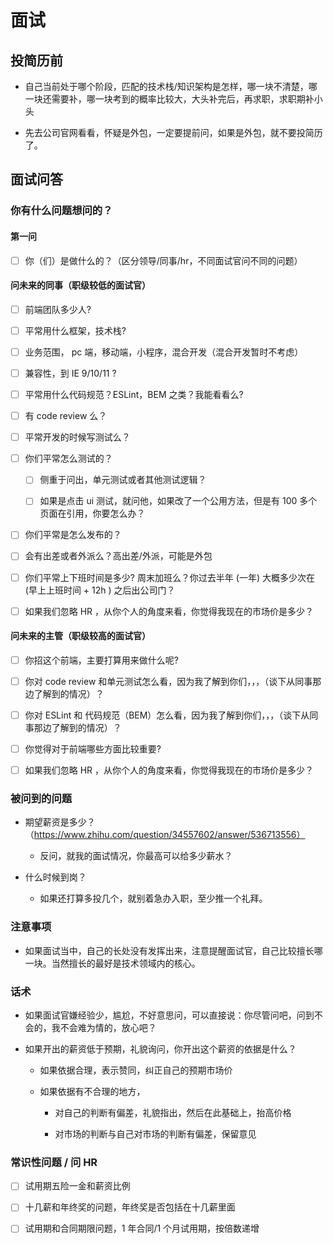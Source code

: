 # 面试

## 投简历前

- 自己当前处于哪个阶段，匹配的技术栈/知识架构是怎样，哪一块不清楚，哪一块还需要补，哪一块考到的概率比较大，大头补完后，再求职，求职期补小头

- 先去公司官网看看，怀疑是外包，一定要提前问，如果是外包，就不要投简历了。

## 面试问答

### 你有什么问题想问的？

#### 第一问

- [ ] 你（们）是做什么的？（区分领导/同事/hr，不同面试官问不同的问题）

#### 问未来的同事（职级较低的面试官）

- [ ] 前端团队多少人?

- [ ] 平常用什么框架，技术栈?

- [ ] 业务范围， pc 端，移动端，小程序，混合开发（混合开发暂时不考虑）

- [ ] 兼容性，到 IE 9/10/11 ?

- [ ] 平常用什么代码规范？ESLint，BEM 之类？我能看看么?

- [ ] 有 code review 么？

- [ ] 平常开发的时候写测试么？

- [ ] 你们平常怎么测试的？

  - [ ] 侧重于问出，单元测试或者其他测试逻辑？

  - [ ] 如果是点击 ui 测试，就问他，如果改了一个公用方法，但是有 100 多个页面在引用，你要怎么办？

- [ ] 你们平常是怎么发布的？

- [ ] 会有出差或者外派么？高出差/外派，可能是外包

- [ ] 你们平常上下班时间是多少? 周末加班么？你过去半年 (一年) 大概多少次在 (早上上班时间 + 12h ) 之后出公司门？

* [ ] 如果我们忽略 HR ，从你个人的角度来看，你觉得我现在的市场价是多少？

#### 问未来的主管（职级较高的面试官）

- [ ] 你招这个前端，主要打算用来做什么呢?

- [ ] 你对 code review 和单元测试怎么看，因为我了解到你们，，，（谈下从同事那边了解到的情况）？

- [ ] 你对 ESLint 和 代码规范（BEM）怎么看，因为我了解到你们，，，（谈下从同事那边了解到的情况）？

- [ ] 你觉得对于前端哪些方面比较重要?

- [ ] 如果我们忽略 HR ，从你个人的角度来看，你觉得我现在的市场价是多少？

### 被问到的问题

- 期望薪资是多少？（https://www.zhihu.com/question/34557602/answer/536713556）

  - 反问，就我的面试情况，你最高可以给多少薪水？

- 什么时候到岗？

  - 如果还打算多投几个，就别着急办入职，至少推一个礼拜。

### 注意事项

- 如果面试当中，自己的长处没有发挥出来，注意提醒面试官，自己比较擅长哪一块。当然擅长的最好是技术领域内的核心。

### 话术

- 如果面试官嫌经验少，尴尬，不好意思问，可以直接说：你尽管问吧，问到不会的，我不会难为情的，放心吧？

- 如果开出的薪资低于预期，礼貌询问，你开出这个薪资的依据是什么？

  - 如果依据合理，表示赞同，纠正自己的预期市场价

  - 如果依据有不合理的地方，

    - 对自己的判断有偏差，礼貌指出，然后在此基础上，抬高价格

    - 对市场的判断与自己对市场的判断有偏差，保留意见

### 常识性问题 / 问 HR

- [ ] 试用期五险一金和薪资比例

- [ ] 十几薪和年终奖的问题，年终奖是否包括在十几薪里面

- [ ] 试用期和合同期限问题，1 年合同/1 个月试用期，按倍数递增
